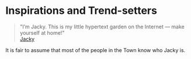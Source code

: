 # Inspirations and Trend-setters

> "I’m Jacky. This is my little hypertext garden on the Internet — make yourself at home!"  
> [Jacky](https://jzhao.xyz/)

It is fair to assume that most of the people in the Town know who Jacky is. 

